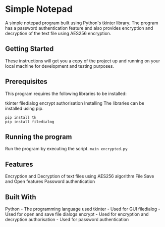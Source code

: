 # Simple Notepad

A simple notepad program built using Python's tkinter library. The program has a password authentication feature and also provides encryption and decryption of the text file using AES256 encryption.

## Getting Started

These instructions will get you a copy of the project up and running on your local machine for development and testing purposes.

## Prerequisites
This program requires the following libraries to be installed:

tkinter
filedialog
encrypt
authorisation
Installing
The libraries can be installed using pip.

```
pip install tk
pip install filedialog
```

## Running the program
Run the program by executing the script. `main encrypted.py`


## Features
Encryption and Decryption of text files using AES256 algorithm
File Save and Open features
Password authentication

## Built With
Python - The programming language used
tkinter - Used for GUI
filedialog - Used for open and save file dialogs
encrypt - Used for encryption and decryption
authorisation - Used for password authentication
